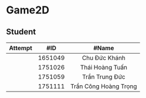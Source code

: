 # Game2D

## Student
| Attempt | #ID  | #Name  |
| :---:   | :-: | :-: |
|  | 1651049 | Chu Đức Khánh |
|  | 1751026 | Thái Hoàng Tuấn |
|  | 1751059 | Trần Trung Đức |
|  | 1751111 | Trần Công Hoàng Trọng |